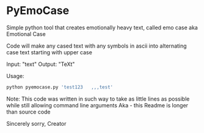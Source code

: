 # PyEmoCase
Simple python tool that creates emotionally heavy text, called emo case aka Emotional Case

Code will make any cased text with any symbols in ascii into alternating case text starting with upper case

Input: "text"
Output: "TeXt"

Usage:
```zsh
python pyemocase.py 'test123   ,,,test'
```


Note:
This code was written in such way to take as little lines as possible while still allowing command line arguments
Aka - this Readme is longer than source code

Sincerely sorry,
Creator